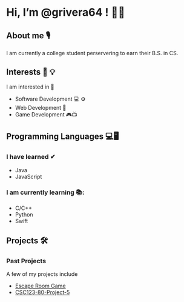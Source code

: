 # Hi, I’m @grivera64 ! 👋😀

## About me 🎙

I am currently a college student perservering to earn their B.S. in CS.

## Interests 🧠 💡

I am interested in 🔎
- Software Development 💻 ⚙
- Web Development 📶
- Game Development 🎮📺

## Programming Languages 💻🖥

### I have learned ✔
- Java
- JavaScript

### I am currently learning 📚:
- C/C++
- Python
- Swift

## Projects 🛠

### Past Projects 
A few of my projects include
- [Escape Room Game](https://github.com/grivera64/Escape-Room-Game-CSSIx-2020)
- [CSC123-80-Project-5](https://github.com/grivera64/CSC123-80-Project-5)

<!--
### Current Projects
I am currently working on:
- Derivative Calculator

## Contact
### Contact me @ _____
-->

<!-- Defaults for README.md
- 👋 Hi, I’m @grivera64 ! Welcome to my page!
- 👀 I’m interested in ...
- 🌱 I’m currently learning ...
- 💞️ I’m looking to collaborate on ...
- 📫 How to reach me ...
-->
<!---
grivera64/grivera64 is a ✨ special ✨ repository because its `README.md` (this file) appears on your GitHub profile.
You can click the Preview link to take a look at your changes.
--->
